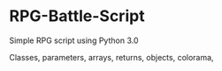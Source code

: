 # RPG-Battle-Script

Simple RPG script using Python 3.0

Classes, parameters, arrays, returns, objects, colorama, 

